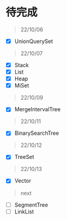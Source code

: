 # 待完成

> 22/10/06

- [x] UnionQuerySet

> 22/10/07

- [x] Stack
- [x] List
- [x] Heap
- [x] MiSet

> 22/10/09

- [x] MergeIntervalTree

> 22/10/11

- [x] BinarySearchTree

> 22/10/12

- [x] TreeSet

> 22/10/13

- [x] Vector

> next

- [ ] SegmentTree
- [ ] LinkList
